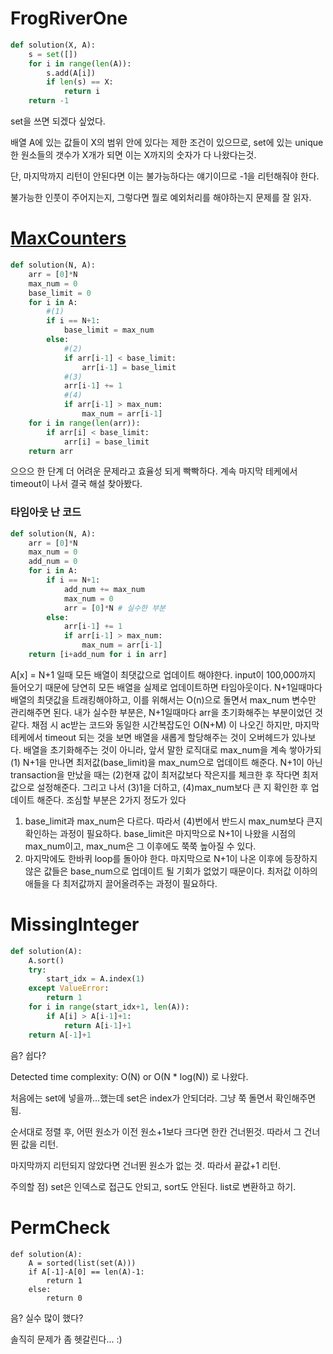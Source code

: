 # FrogRiverOne

```python
def solution(X, A):
    s = set([])
    for i in range(len(A)):
        s.add(A[i])
        if len(s) == X:
            return i
    return -1
```

set을 쓰면 되겠다 싶었다.

배열 A에 있는 값들이 X의 범위 안에 있다는 제한 조건이 있으므로, set에 있는 unique한 원소들의 갯수가 X개가 되면 이는 X까지의 숫자가 다 나왔다는것.

단, 마지막까지 리턴이 안된다면 이는 불가능하다는 얘기이므로 -1을 리턴해줘야 한다.

불가능한 인풋이 주어지는지, 그렇다면 뭘로 예외처리를 해야하는지 문제를 잘 읽자.

# [MaxCounters](https://app.codility.com/programmers/lessons/4-counting_elements/max_counters/)
```python
def solution(N, A):
    arr = [0]*N
    max_num = 0
    base_limit = 0
    for i in A:
      	#(1)
        if i == N+1:
            base_limit = max_num
        else:
          	#(2)
            if arr[i-1] < base_limit:
                arr[i-1] = base_limit
            #(3)
            arr[i-1] += 1
            #(4)
            if arr[i-1] > max_num:
                max_num = arr[i-1]
    for i in range(len(arr)):
        if arr[i] < base_limit:
            arr[i] = base_limit
    return arr
```
으으으 한 단계 더 어려운 문제라고 효율성 되게 빡빡하다.
계속 마지막 테케에서 timeout이 나서 결국 해설 찾아봤다.
### 타임아웃 난 코드
```python
def solution(N, A):
    arr = [0]*N
    max_num = 0
    add_num = 0
    for i in A:
        if i == N+1:
            add_num += max_num
            max_num = 0
            arr = [0]*N # 실수한 부분
        else:
            arr[i-1] += 1
            if arr[i-1] > max_num:
                max_num = arr[i-1]
    return [i+add_num for i in arr]
```
A[x] = N+1 일때 모든 배열이 최댓값으로 업데이트 해야한다. input이 100,000까지 들어오기 때문에 당연히 모든 배열을 실제로 업데이트하면 타임아웃이다.
N+1일때마다 배열의 최댓값을 트래킹해야하고, 이를 위해서는 O(n)으로 돌면서 max_num 변수만 관리해주면 된다.
내가 실수한 부분은, N+1일때마다 arr을 초기화해주는 부분이었던 것 같다. 채점 시 ac받는 코드와 동일한 시간복잡도인 O(N+M) 이 나오긴 하지만, 마지막 테케에서 timeout 되는 것을 보면 배열을 새롭게 할당해주는 것이 오버헤드가 있나보다.
배열을 초기화해주는 것이 아니라, 앞서 말한 로직대로 max_num을 계속 쌓아가되 (1) N+1을 만나면 최저값(base_limit)을 max_num으로 업데이트 해준다.
N+1이 아닌 transaction을 만났을 때는 (2)현재 값이 최저값보다 작은지를 체크한 후 작다면 최저값으로 설정해준다. 그리고 나서 (3)1을 더하고, (4)max_num보다 큰 지 확인한 후 업데이트 해준다.
조심할 부분은 2가지 정도가 있다
1. base_limit과 max_num은 다르다. 따라서 (4)번에서 반드시 max_num보다 큰지 확인하는 과정이 필요하다. base_limit은 마지막으로 N+1이 나왔을 시점의 max_num이고, max_num은 그 이후에도 쭉쭉 높아질 수 있다.
2. 마지막에도 한바퀴 loop를 돌아야 한다. 마지막으로 N+1이 나온 이후에 등장하지 않은 값들은 base_num으로 업데이트 될 기회가 없었기 때문이다. 최저값 이하의 애들을 다 최저값까지 끌어올려주는 과정이 필요하다.

# MissingInteger

```python
def solution(A):
    A.sort()
    try:
        start_idx = A.index(1)
    except ValueError:
        return 1
    for i in range(start_idx+1, len(A)):
        if A[i] > A[i-1]+1:
            return A[i-1]+1
    return A[-1]+1
```

음? 쉽다?

Detected time complexity: O(N) or O(N * log(N)) 로 나왔다.

처음에는 set에 넣을까...했는데 set은 index가 안되더라. 그냥 쭉 돌면서 확인해주면 됨.

순서대로 정렬 후, 어떤 원소가 이전 원소+1보다 크다면 한칸 건너뛴것. 따라서 그 건너뛴 값을 리턴.

마지막까지 리턴되지 않았다면 건너뛴 원소가 없는 것. 따라서 끝값+1 리턴.

주의할 점) set은 인덱스로 접근도 안되고, sort도 안된다. list로 변환하고 하기.


# PermCheck

```pythonㄷ
def solution(A):
    A = sorted(list(set(A)))
    if A[-1]-A[0] == len(A)-1:
        return 1
    else:
        return 0
```

음? 실수 많이 했다?

솔직히 문제가 좀 헷갈린다... :)



